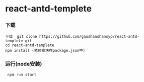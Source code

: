 # react-antd-templete

 ### 下载

 ```
 下载  git clone https://github.com/gaoshanshansyp/react-antd-templete.git
 cd react-antd-templete
 npm install (依赖模块在package.json中)

 ```

 ### 运行(node安装)

 ```
  npm run start

  ```


